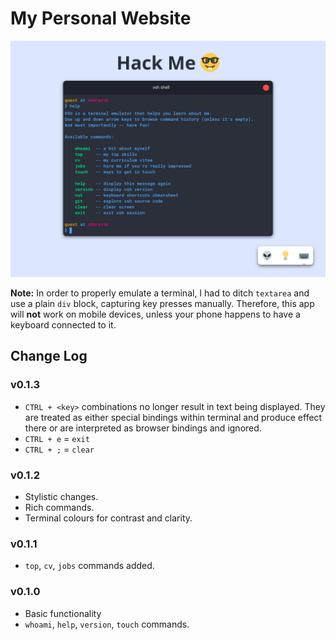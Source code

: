 # My Personal Website

![cli to my <3](img/demo.png)

**Note:** In order to properly emulate a terminal, I had to ditch `textarea` and
use a plain `div` block, capturing key presses manually. Therefore, this app
will **not** work on mobile devices, unless your phone happens to have a
keyboard connected to it.

## Change Log

### v0.1.3

- `CTRL + <key>` combinations no longer result in text being displayed. They
  are treated as either special bindings within terminal and produce effect
  there or are interpreted as browser bindings and ignored.
- `CTRL + e` = `exit`
- `CTRL + ;` = `clear`

### v0.1.2

- Stylistic changes.
- Rich commands.
- Terminal colours for contrast and clarity.

### v0.1.1

- `top`, `cv`, `jobs` commands added.

### v0.1.0

- Basic functionality
- `whoami`, `help`, `version`, `touch` commands.
